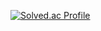 [![Solved.ac Profile](http://mazassumnida.wtf/api/generate_badge?boj=hskyle0540)](https://solved.ac/hskyle0540)

